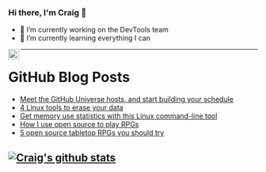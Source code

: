 ### Hi there, I'm Craig 👋

<!--
**CraigTeelFugro/CraigTeelFugro** is a ✨ _special_ ✨ repository because its `README.md` (this file) appears on your GitHub profile.

Here are some ideas to get you started:
-->

- 🔭 I’m currently working on the DevTools team
- 🌱 I’m currently learning everything I can

[<img align="left" alt="Craig Teel | LinkedIn" width="22px" src="https://cdn.jsdelivr.net/npm/simple-icons@v3/icons/linkedin.svg" />][linkedin]

---

# GitHub Blog Posts

<!-- BLOG-POST-LIST:START -->
- [Meet the GitHub Universe hosts, and start building your schedule](https://github.blog/2021-10-18-meet-github-universe-hosts-start-building-schedule/)
- [4 Linux tools to erase your data](https://opensource.com/article/21/10/linux-tools-erase-data)
- [Get memory use statistics with this Linux command-line tool](https://opensource.com/article/21/10/memory-stats-linux-smem)
- [How I use open source to play RPGs](https://opensource.com/article/21/10/open-source-rpgs)
- [5 open source tabletop RPGs you should try](https://opensource.com/article/21/10/rpg-tabletop-games)
<!-- BLOG-POST-LIST:END -->

## [![Craig's github stats](https://github-readme-stats.vercel.app/api?username=craigteelfugro)](https://github.com/anuraghazra/github-readme-stats)


[linkedin]: https://linkedin.com/in/craig-teel-b8786771

